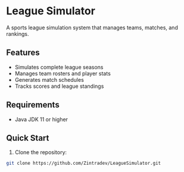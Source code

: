# League Simulator

A sports league simulation system that manages teams, matches, and rankings.

## Features
- Simulates complete league seasons
- Manages team rosters and player stats
- Generates match schedules
- Tracks scores and league standings

## Requirements
- Java JDK 11 or higher

## Quick Start
1. Clone the repository:
```bash
git clone https://github.com/Zintradev/LeagueSimulator.git
